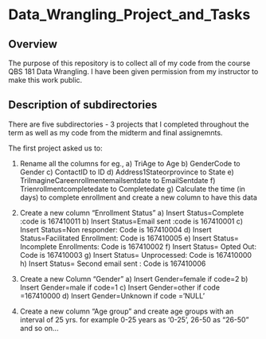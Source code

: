 # Data_Wrangling_Project_and_Tasks

## Overview

The purpose of this repository is to collect all of my code from the course QBS 181 Data Wrangling. I have been given permission from my instructor to make this work public. 

## Description of subdirectories

There are five subdirectories - 3 projects that I completed throughout the term as well as my code from the midterm and final assignemnts. 

The first project asked us to:

1.	 Rename all the columns for eg.,
  a)	TriAge to Age
  b)	GenderCode to Gender
  c)	ContactID to ID
  d)	Address1Stateorprovince to State
e)	TriImagineCareenrollmentemailsentdate to EmailSentdate
f)	Trienrollmentcompletedate to Completedate
g)	Calculate the time (in days) to complete enrollment and create a new column to have this data

2.	Create a new column “Enrollment Status”
a)	Insert Status=Complete :code is 167410011
b)	Insert Status=Email sent :code is 167410001
c)	Insert Status=Non responder: Code is 167410004
d)	Insert Status=Facilitated Enrollment: Code  is 167410005
e)	Insert Status= Incomplete Enrollments: Code  is 167410002
f)	Insert Status= Opted Out: Code  is 167410003
g)	Insert Status= Unprocessed: Code  is 167410000
h)	Insert Status= Second email sent : Code  is 167410006

3.	Create a new Column “Gender”
a)	Insert Gender=female if code=2
b)	Insert Gender=male if code=1
c)	Insert Gender=other if code =167410000
d)	Insert Gender=Unknown if code =’NULL’
4.	Create a new column “Age group” and create age groups with an interval of 25 yrs. for example 0-25 years as ‘0-25’, 26-50 as “26-50” and so on...


